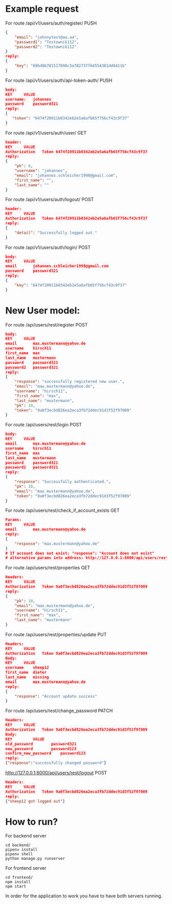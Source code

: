 # Example request

For route /api/v1/users/auth/register/ PUSH
```json
{
    "email": "johnnytest@aa.aa",
    "password1": "Testownik112",
    "password2": "Testownik112"
}
reply:
{
    "key": "69bd0b781517098c3a782737f64554381dd9411b"
}
```

For route /api/v1/users/auth/api-token-auth/ PUSH
```json
body:
KEY		VALUE
username:	johannes
password	password321
reply:
{
   "token": "6474f20911b0342eb2e5a6afb65f756cf43c9f37"
}
```

For route /api/v1/users/auth/user/ GET
```json
header:
KEY		VALUE
Authorization	Token 6474f20911b0342eb2e5a6afb65f756cf43c9f37
reply:
{
    "pk": 6,
    "username": "johannes",
    "email": "johannes.schleicher1998@gmail.com",
    "first_name": "",
    "last_name": ""
}
```

For route /api/v1/users/auth/logout/ POST
```json
header:
KEY		VALUE
Authorization	Token 6474f20911b0342eb2e5a6afb65f756cf43c9f37
reply:
{
    "detail": "Successfully logged out."
}
```

For route /api/v1/users/auth/login/ POST
```json
body:
KEY		VALUE
email		johannes.schleicher1998@gmail.com
password	password321
reply:
{
    "key": "6474f20911b0342eb2e5a6afb65f756cf43c9f37"
}
```

# New User model:

For route /api/users/rest/register POST
```json
body:
KEY		VALUE
email		max.mustermann@yahoo.de
username	hirsch11
first_name	max
last_name	mustermann
password	password321
password2	password321
reply:
{
    "response": "successfully registered new user.",
    "email": "max.mustermann@yahoo.de",
    "username": "hirsch11",
    "first_name": "max",
    "last_name": "mustermann",
    "pk": 10,
    "token": "9a0f3ecbd826ea2eca3fb72ddec91d3f52f97009"
}
```

For route /api/users/rest/login POST
```json
body:
KEY		VALUE
email		max.mustermann@yahoo.de
username	hirsch11
first_name	max
last_name	mustermann
password	password321
password2	password321
reply:
{
    "response": "Successfully authenticated.",
    "pk": 10,
    "email": "max.mustermann@yahoo.de",
    "token": "9a0f3ecbd826ea2eca3fb72ddec91d3f52f97009"
}
```

For route /api/users/rest/check_if_account_exists GET
```json
Params:
KEY		VALUE
email		max.mustermann@yahoo.de
reply:
{
    "response": "max.mustermann@yahoo.de"
}
# If account does not exist: "response": "Account does not exist"
# alternative params into address: http://127.0.0.1:8000/api/users/rest/check_if_account_exists/?email=max.@yahoo.de
```

For route /api/users/rest/properties GET
```json
Headers:
KEY		VALUE
Authorization	Token 9a0f3ecbd826ea2eca3fb72ddec91d3f52f97009
reply:
{
    "pk": 10,
    "email": "max.mustermann@yahoo.de",
    "username": "hirsch11",
    "first_name": "max",
    "last_name": "mustermann"
}
```

For route /api/users/rest/properties/update PUT
```json
Headers:
KEY		VALUE
Authorization	Token 9a0f3ecbd826ea2eca3fb72ddec91d3f52f97009
Body:
KEY		VALUE
username	sheep12
first_name	dieter
last_name	missing
email		max.mustermann@yahoo.de
reply:
{
    "response": "Account update success"
}
```

For route /api/users/rest/change_password PATCH
```json
Headers:
KEY		VALUE
Authorization	Token 9a0f3ecbd826ea2eca3fb72ddec91d3f52f97009
Body:
KEY			VALUE
old_password		password321
new_password		password123
confirm_new_password	password123
reply:
{"response":"successfully changed password"}
```

http://127.0.0.1:8000/api/users/rest/logout POST
```json
Headers:
KEY		VALUE
Authorization	Token 9a0f3ecbd826ea2eca3fb72ddec91d3f52f97009
reply:
{"sheep12 got logged out"}
```

# How to run?

For backend server
```
cd backend/
pipenv install
pipenv shell
python manage.py runserver
```

For frontend server

```
cd frontend/
npm install
npm start
```

In order for the application to work you have to have both servers running.
